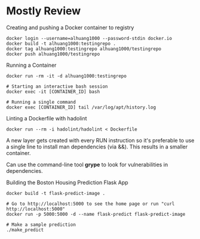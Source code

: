 # Mostly Review

Creating and pushing a Docker container to registry
```
docker login --username=alhuang1000 --password-stdin docker.io
docker build -t alhuang1000:testingrepo .
docker tag alhuang1000:testingrepo alhuang1000/testingrepo
docker push alhuang1000/testingrepo
```

Running a Container

```
docker run -rm -it -d alhuang1000:testingrepo

# Starting an interactive bash session
docker exec -it [CONTAINER_ID] bash

# Running a single command
docker exec [CONTAINER_ID] tail /var/log/apt/history.log
```

Linting a Dockerfile with hadolint
```
docker run --rm -i hadolint/hadolint < Dockerfile
```

A new layer gets created with every RUN instruction so it's preferable to use a single line to install man dependencies (via &&). This results in a smaller container. 

Can use the command-line tool **grype** to look for vulnerabilities in dependencies.


Building the Boston Housing Prediction Flask App
```
docker build -t flask-predict-image .

# Go to http://localhost:5000 to see the home page or run "curl http://localhost:5000"
docker run -p 5000:5000 -d --name flask-predict flask-predict-image

# Make a sample prediction
./make_predict
```